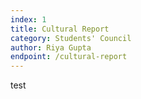 ```yaml
---
index: 1
title: Cultural Report
category: Students' Council
author: Riya Gupta
endpoint: /cultural-report
---
```


test
